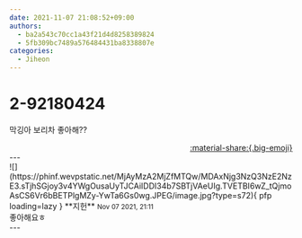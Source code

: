 ```yaml
---
date: 2021-11-07 21:08:52+09:00
authors:
  - ba2a543c70cc1a43f21d4d8258389824
  - 5fb309bc7489a576484431ba8338807e
categories:
  - Jiheon
---
```


# 2-92180424

<div class="post-container" markdown="1">
<div class="content-container md-sidebar__scrollwrap" markdown="1">

막깅아 보리차 좋아해??

</div>
</div>

<div style="text-align: right;" markdown="1">
<a href="https://weverse.io/fromis9/fanpost/2-92180424" style="text-align: right;">:material-share:{.big-emoji}</a>
</div>
---

<div class="comments-container md-sidebar__scrollwrap" markdown="1">
<div class="comment" markdown="1">
<div class='id-container' markdown="1">
![](https://phinf.wevpstatic.net/MjAyMzA2MjZfMTQw/MDAxNjg3NzQ3NzE2NzE3.sTjhSGjoy3v4YWgOusaUyTJCAiIDDI34b7SBTjVAeUIg.TVETBI6wZ_tQjmoAsCS6Vr6bBETPlgMZy-YwTa6Gs0wg.JPEG/image.jpg?type=s72){ pfp loading=lazy }
**<span class="artist">지헌</span>** <small>Nov 07 2021, 21:11</small><br>
</div>
<div class='comment-body' markdown="1">
좋아해요ㅎ
</div>
</div>
</div>
---
